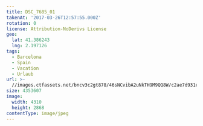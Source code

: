 ```yaml
---
title: DSC_7685_01
takenAt: '2017-03-26T12:57:55.000Z'
rotation: 0
license: Attribution-NoDerivs License
geo:
  lat: 41.386243
  lng: 2.197126
tags:
  - Barcelona
  - Spain
  - Vacation
  - Urlaub
url: >-
  //images.ctfassets.net/bncv3c2gt878/46sNCvibA2uNkTH9M9QQ8W/c2ae7d931e046b10b439fedf5d692975/dsc_7685_01_34037887076_o
size: 4353607
image:
  width: 4310
  height: 2868
contentType: image/jpeg
---
```



